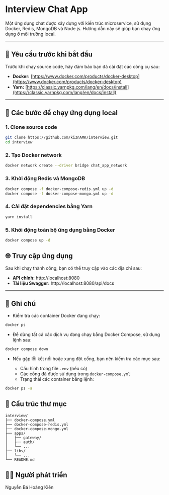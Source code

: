 # Interview Chat App

Một ứng dụng chat được xây dựng với kiến trúc microservice, sử dụng Docker, Redis, MongoDB và Node.js. Hướng dẫn này sẽ giúp bạn chạy ứng dụng ở môi trường local.

---

## 🧰 Yêu cầu trước khi bắt đầu

Trước khi chạy source code, hãy đảm bảo bạn đã cài đặt các công cụ sau:

- **Docker:** [https://www.docker.com/products/docker-desktop](https://www.docker.com/products/docker-desktop)  
- **Yarn:** [https://classic.yarnpkg.com/lang/en/docs/install](https://classic.yarnpkg.com/lang/en/docs/install)

---

## 🚀 Các bước để chạy ứng dụng local

### 1. Clone source code

```bash
git clone https://github.com/ki3nAMK/interview.git
cd interview
```

### 2. Tạo Docker network

```bash
docker network create --driver bridge chat_app_network
```

### 3. Khởi động Redis và MongoDB

```bash
docker compose -f docker-compose-redis.yml up -d
docker compose -f docker-compose-mongo.yml up -d
```

### 4. Cài đặt dependencies bằng Yarn

```bash
yarn install
```

### 5. Khởi động toàn bộ ứng dụng bằng Docker

```bash
docker compose up -d
```

## 🌐 Truy cập ứng dụng

Sau khi chạy thành công, bạn có thể truy cập vào các địa chỉ sau:

- **API chính:** http://localhost:8080  
- **Tài liệu Swagger:** http://localhost:8080/api/docs

---

## 📝 Ghi chú

- Kiểm tra các container Docker đang chạy:

```bash
docker ps
```

- Để dừng tất cả các dịch vụ đang chạy bằng Docker Compose, sử dụng lệnh sau:

```bash
docker compose down
```

- Nếu gặp lỗi kết nối hoặc xung đột cổng, bạn nên kiểm tra các mục sau:

  - Cấu hình trong file `.env` (nếu có)
  - Các cổng đã được sử dụng trong `docker-compose.yml`
  - Trạng thái các container bằng lệnh:

```bash
docker ps -a
```

## 📁 Cấu trúc thư mục

```
interview/
├── docker-compose.yml
├── docker-compose-redis.yml
├── docker-compose-mongo.yml
├── apps/
│   ├── gateway/
│   ├── auth/
│   └── ...
├── libs/
│   └── ...
└── README.md
```

## 👨‍💻 Người phát triển

Nguyễn Bá Hoàng Kiên
